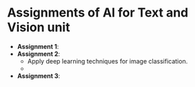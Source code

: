 # Assignments of AI for Text and Vision unit 
- **Assignment 1**:
- **Assignment 2**:
  - Apply deep learning techniques for image classification.
  - 
- **Assignment 3**: 

